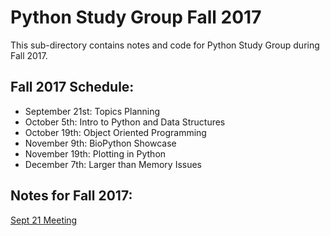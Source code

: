 # Python Study Group Fall 2017

This sub-directory contains notes and code for Python Study Group during Fall 2017.

## Fall 2017 Schedule:

- September 21st: Topics Planning
- October 5th: Intro to Python and Data Structures
- October 19th: Object Oriented Programming
- November 9th: BioPython Showcase
- November 19th: Plotting in Python
- December 7th: Larger than Memory Issues

## Notes for Fall 2017:

[Sept 21 Meeting](20170921_Meeting1.md)
